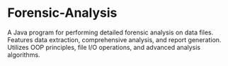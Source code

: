 # Forensic-Analysis
A Java program for performing detailed forensic analysis on data files. Features data extraction, comprehensive analysis, and report generation. Utilizes OOP principles, file I/O operations, and advanced analysis algorithms.

